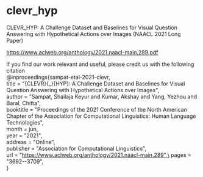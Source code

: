 # clevr_hyp
CLEVR_HYP: A Challenge Dataset and Baselines for Visual Question Answering with Hypothetical Actions over Images
(NAACL 2021 Long Paper)

https://www.aclweb.org/anthology/2021.naacl-main.289.pdf

If you find our work relevant and useful, please credit us with the following citation\
@inproceedings{sampat-etal-2021-clevr,\
    title = "{CLEVR}{\_}{HYP}: A Challenge Dataset and Baselines for Visual Question Answering with Hypothetical Actions over Images",\
    author = "Sampat, Shailaja Keyur  and Kumar, Akshay  and Yang, Yezhou  and Baral, Chitta",\
    booktitle = "Proceedings of the 2021 Conference of the North American Chapter of the Association for Computational Linguistics: Human Language Technologies",\
    month = jun,\
    year = "2021",\
    address = "Online",\
    publisher = "Association for Computational Linguistics",\
    url = "https://www.aclweb.org/anthology/2021.naacl-main.289",\
    pages = "3692--3709",\
}
